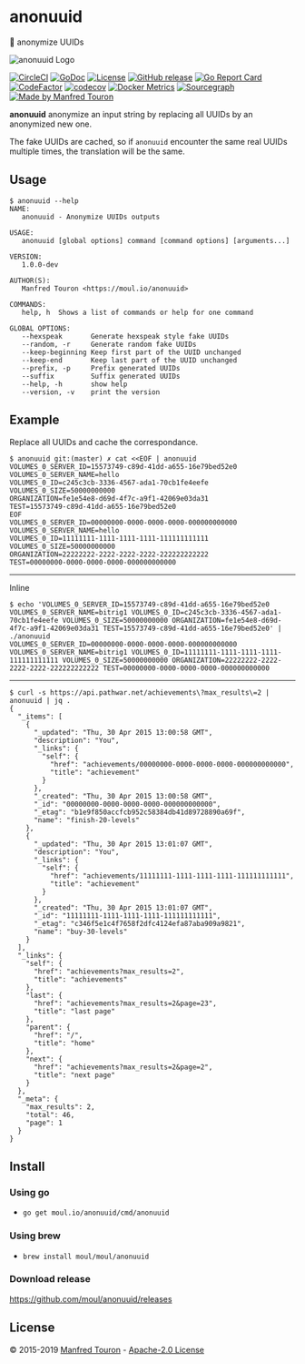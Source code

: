 # anonuuid

:wrench: anonymize UUIDs

![anonuuid Logo](https://raw.githubusercontent.com/moul/anonuuid/master/assets/anonuuid.png)

[![CircleCI](https://circleci.com/gh/moul/anonuuid.svg?style=shield)](https://circleci.com/gh/moul/anonuuid)
[![GoDoc](https://godoc.org/moul.io/anonuuid?status.svg)](https://godoc.org/moul.io/anonuuid)
[![License](https://img.shields.io/github/license/moul/anonuuid.svg)](https://github.com/moul/anonuuid/blob/master/LICENSE)
[![GitHub release](https://img.shields.io/github/release/moul/anonuuid.svg)](https://github.com/moul/anonuuid/releases)
[![Go Report Card](https://goreportcard.com/badge/moul.io/anonuuid)](https://goreportcard.com/report/moul.io/anonuuid)
[![CodeFactor](https://www.codefactor.io/repository/github/moul/anonuuid/badge)](https://www.codefactor.io/repository/github/moul/anonuuid)
[![codecov](https://codecov.io/gh/moul/anonuuid/branch/master/graph/badge.svg)](https://codecov.io/gh/moul/anonuuid)
[![Docker Metrics](https://images.microbadger.com/badges/image/moul/anonuuid.svg)](https://microbadger.com/images/moul/anonuuid)
[![Sourcegraph](https://sourcegraph.com/github.com/moul/anonuuid/-/badge.svg)](https://sourcegraph.com/github.com/moul/anonuuid?badge)
[![Made by Manfred Touron](https://img.shields.io/badge/made%20by-Manfred%20Touron-blue.svg?style=flat)](https://manfred.life/)


**anonuuid** anonymize an input string by replacing all UUIDs by an anonymized
new one.

The fake UUIDs are cached, so if `anonuuid` encounter the same real UUIDs multiple
times, the translation will be the same.

## Usage

```console
$ anonuuid --help
NAME:
   anonuuid - Anonymize UUIDs outputs

USAGE:
   anonuuid [global options] command [command options] [arguments...]

VERSION:
   1.0.0-dev

AUTHOR(S):
   Manfred Touron <https://moul.io/anonuuid>

COMMANDS:
   help, h	Shows a list of commands or help for one command

GLOBAL OPTIONS:
   --hexspeak		Generate hexspeak style fake UUIDs
   --random, -r		Generate random fake UUIDs
   --keep-beginning	Keep first part of the UUID unchanged
   --keep-end		Keep last part of the UUID unchanged
   --prefix, -p 	Prefix generated UUIDs
   --suffix 		Suffix generated UUIDs
   --help, -h		show help
   --version, -v	print the version
   ```

## Example

Replace all UUIDs and cache the correspondance.

```command
$ anonuuid git:(master) ✗ cat <<EOF | anonuuid
VOLUMES_0_SERVER_ID=15573749-c89d-41dd-a655-16e79bed52e0
VOLUMES_0_SERVER_NAME=hello
VOLUMES_0_ID=c245c3cb-3336-4567-ada1-70cb1fe4eefe
VOLUMES_0_SIZE=50000000000
ORGANIZATION=fe1e54e8-d69d-4f7c-a9f1-42069e03da31
TEST=15573749-c89d-41dd-a655-16e79bed52e0
EOF
VOLUMES_0_SERVER_ID=00000000-0000-0000-0000-000000000000
VOLUMES_0_SERVER_NAME=hello
VOLUMES_0_ID=11111111-1111-1111-1111-111111111111
VOLUMES_0_SIZE=50000000000
ORGANIZATION=22222222-2222-2222-2222-222222222222
TEST=00000000-0000-0000-0000-000000000000
```

---

Inline

```command
$ echo 'VOLUMES_0_SERVER_ID=15573749-c89d-41dd-a655-16e79bed52e0 VOLUMES_0_SERVER_NAME=bitrig1 VOLUMES_0_ID=c245c3cb-3336-4567-ada1-70cb1fe4eefe VOLUMES_0_SIZE=50000000000 ORGANIZATION=fe1e54e8-d69d-4f7c-a9f1-42069e03da31 TEST=15573749-c89d-41dd-a655-16e79bed52e0' | ./anonuuid
VOLUMES_0_SERVER_ID=00000000-0000-0000-0000-000000000000 VOLUMES_0_SERVER_NAME=bitrig1 VOLUMES_0_ID=11111111-1111-1111-1111-111111111111 VOLUMES_0_SIZE=50000000000 ORGANIZATION=22222222-2222-2222-2222-222222222222 TEST=00000000-0000-0000-0000-000000000000
```

---

```command
$ curl -s https://api.pathwar.net/achievements\?max_results\=2 | anonuuid | jq .
{
  "_items": [
    {
      "_updated": "Thu, 30 Apr 2015 13:00:58 GMT",
      "description": "You",
      "_links": {
        "self": {
          "href": "achievements/00000000-0000-0000-0000-000000000000",
          "title": "achievement"
        }
      },
      "_created": "Thu, 30 Apr 2015 13:00:58 GMT",
      "_id": "00000000-0000-0000-0000-000000000000",
      "_etag": "b1e9f850accfcb952c58384db41d89728890a69f",
      "name": "finish-20-levels"
    },
    {
      "_updated": "Thu, 30 Apr 2015 13:01:07 GMT",
      "description": "You",
      "_links": {
        "self": {
          "href": "achievements/11111111-1111-1111-1111-111111111111",
          "title": "achievement"
        }
      },
      "_created": "Thu, 30 Apr 2015 13:01:07 GMT",
      "_id": "11111111-1111-1111-1111-111111111111",
      "_etag": "c346f5e1c4f7658f2dfc4124efa87aba909a9821",
      "name": "buy-30-levels"
    }
  ],
  "_links": {
    "self": {
      "href": "achievements?max_results=2",
      "title": "achievements"
    },
    "last": {
      "href": "achievements?max_results=2&page=23",
      "title": "last page"
    },
    "parent": {
      "href": "/",
      "title": "home"
    },
    "next": {
      "href": "achievements?max_results=2&page=2",
      "title": "next page"
    }
  },
  "_meta": {
    "max_results": 2,
    "total": 46,
    "page": 1
  }
}
```

## Install

### Using go

- `go get moul.io/anonuuid/cmd/anonuuid`

### Using brew

- `brew install moul/moul/anonuuid`

### Download release

https://github.com/moul/anonuuid/releases

## License

© 2015-2019 [Manfred Touron](https://manfred.life) -
[Apache-2.0 License](https://github.com/moul/anonuuid/blob/master/LICENSE)
